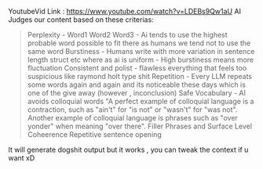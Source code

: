 YoutubeVid Link : https://www.youtube.com/watch?v=LDEBs9Qw1aU
AI Judges our content based on these criterias:
>Perplexity - Word1 Word2 Word3 - Ai tends to use the highest probable word possible to fit there as humans we tend not to use the same word
>Burstiness - Humans write with more variation in sentence length struct etc where as ai is uniform - High burstiness means more fluctuation 
>Consistent and polist - flawless everything that feels too suspicious like raymond holt type shit
>Repetition - Every LLM repeats some words again and again and its noticeable these days which is one of the give away (however , inconclusion)
>Safe Vocabulary - AI avoids colloquial words "A perfect example of colloquial language is a contraction, such as "ain't" for "is not" or "wasn't" for "was not". Another example of colloquial language is phrases such as "over yonder" when meaning "over there".
>Filler Phrases and Surface Level Coheerence
>Repetitive sentence opening



It will generate dogshit output but it works , you can tweak the context if u want xD
